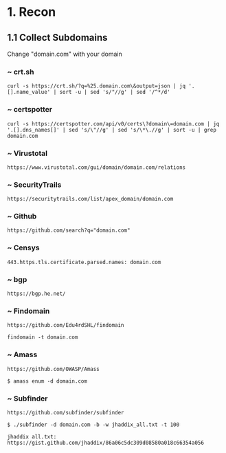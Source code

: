 # 1. Recon
## 1.1 Collect Subdomains

Change "domain.com" with your domain

### ~ crt.sh
```curl -s https://crt.sh/?q=%25.domain.com\&output=json | jq '.[].name_value' | sort -u | sed 's/"//g' | sed '/^*/d'```

### ~ certspotter
```curl -s https://certspotter.com/api/v0/certs\?domain\=domain.com | jq '.[].dns_names[]' | sed 's/\"//g' | sed 's/\*\.//g' | sort -u | grep domain.com```

### ~ Virustotal
```https://www.virustotal.com/gui/domain/domain.com/relations```

### ~ SecurityTrails
```https://securitytrails.com/list/apex_domain/domain.com```

### ~ Github
```https://github.com/search?q="domain.com"```

### ~ Censys
```443.https.tls.certificate.parsed.names: domain.com```

### ~ bgp
```https://bgp.he.net/```

### ~ Findomain
```https://github.com/Edu4rdSHL/findomain```

```findomain -t domain.com```

### ~ Amass
```https://github.com/OWASP/Amass```

```$ amass enum -d domain.com```

### ~ Subfinder 
```https://github.com/subfinder/subfinder```

```$ ./subfinder -d domain.com -b -w jhaddix_all.txt -t 100```

```jhaddix all.txt: https://gist.github.com/jhaddix/86a06c5dc309d08580a018c66354a056```

